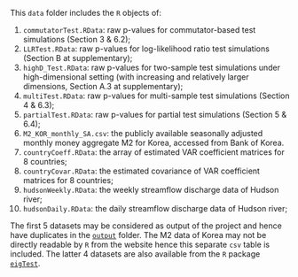 This `data` folder includes the `R` objects of:
1. `commutatorTest.RData`: raw p-values for commutator-based test simulations (Section 3 & 6.2);
2. `LLRTest.RData`: raw p-values for log-likelihood ratio test simulations (Section B at supplementary);
3. `highD_Test.RData`: raw p-values for two-sample test simulations under high-dimensional setting (with increasing and relatively larger dimensions, Section A.3 at supplementary);
4. `multiTest.RData`: raw p-values for multi-sample test simulations (Section 4 & 6.3);
5. `partialTest.RData`: raw p-values for partial test simulations (Section 5 & 6.4);
6. `M2_KOR_monthly_SA.csv`: the publicly available seasonally adjusted monthly money aggregate M2 for Korea, accessed from Bank of Korea.
7. `countryCoeff.RData`: the array of estimated VAR coefficient matrices for 8 countries;
8. `countryCovar.RData`: the estimated covariance of VAR coefficient matrices for 8 countries;
9. `hudsonWeekly.RData`: the weekly streamflow discharge data of Hudson river;
10. `hudsonDaily.RData`: the daily streamflow discharge data of Hudson river;

The first 5 datasets may be considered as output of the project and hence have duplicates in the [`output`](../output) folder. The M2 data of Korea may not be directly readable by `R` from the website hence this separate `csv` table is included. The latter 4 datasets are also available from the `R` package [`eigTest`](https://github.com/XycYuchenXu/eigTest).
